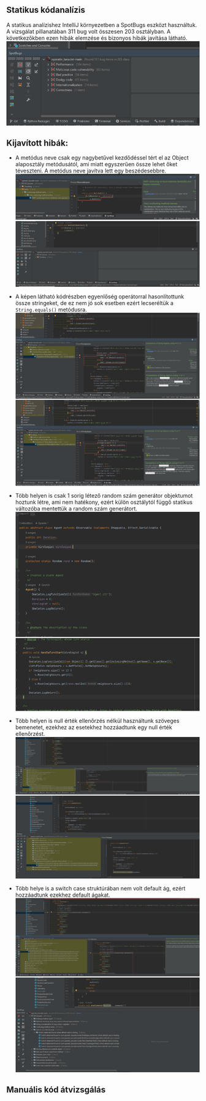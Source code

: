 ## Statikus kódanalízis
A statikus analízishez IntelliJ környezetben a SpotBugs eszközt használtuk.
A vizsgálat pillanatában 311 bug volt összesen 203 osztályban. A következőkben ezen hibák elemzése és bizonyos hibák javítása látható.
![Hibak](Kepernyokepek/1ManualisEsStatikus_kepek/hibak_szama.png)

## Kijavított hibák:

- A metódus neve csak egy nagybetűvel kezdődéssel tért el az Object alaposztály metódusától, ami miatt egyszerűen össze lehet őket téveszteni. A metódus neve javítva lett egy beszédesebbre.
![ConfusingName](Kepernyokepek\1ManualisEsStatikus_kepek\scary_group_item.png)
![ConfusingName](Kepernyokepek\1ManualisEsStatikus_kepek\scary_group_item_fixed.png)

- A képen látható kódrészben egyenlőség operátorral hasonlítottunk össze stringeket, de ez nem jó sok esetben ezért lecseréltük a `String.equals()` metódusra.
![StringEquals](Kepernyokepek\1ManualisEsStatikus_kepek\string_equals_trouble.png)
![StringEquals](Kepernyokepek\1ManualisEsStatikus_kepek\string_equals_trouble_fixed.png)

- Több helyen is csak 1 sorig létező random szám generátor objektumot hoztunk létre, ami nem hatékony, ezért külön osztálytól függő statikus változóba mentettük a random szám generátort.
![Random](Kepernyokepek\1ManualisEsStatikus_kepek\inherited_static_random.png)
![Random](Kepernyokepek\1ManualisEsStatikus_kepek\inherited_static_random_fixed.png)

- Több helyen is null érték ellenőrzés nélkül használtunk szöveges bemenetet, ezekhez az esetekhez hozzáadtunk egy null érték ellenőrzést.
![Null](Kepernyokepek\1ManualisEsStatikus_kepek\dereference_without_null_check.png)
![Null](Kepernyokepek\1ManualisEsStatikus_kepek\dereference_without_null_check_with_while_fixed.png)

- Több helye is a switch case struktúrában nem volt default ág, ezért hozzáadtunk ezekhez default ágakat.
![Switch](Kepernyokepek\1ManualisEsStatikus_kepek\switch_case_fallthrough.png)
![Switch](Kepernyokepek\1ManualisEsStatikus_kepek\switch_case_fallthrough_fixed.png)

## Manuális kód átvizsgálás
